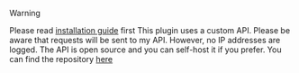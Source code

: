 > [!WARNING]
> Please read [installation guide](https://discord.com/channels/1015060230222131221/1257038407503446176) first
> This plugin uses a custom API. Please be aware that requests will be sent to my API. However, no IP addresses are logged. The API is open source and you can self-host it if you prefer. You can find the repository [here](https://github.com/ScribblrBot/DiscordStuffs/tree/main/Badges)
